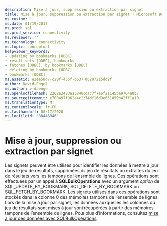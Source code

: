 ```yaml
---
description: Mise à jour, suppression ou extraction par signet
title: Mise à jour, suppression ou extraction par signet | Microsoft Docs
ms.custom: ''
ms.date: 01/19/2017
ms.prod: sql
ms.prod_service: connectivity
ms.reviewer: ''
ms.technology: connectivity
ms.topic: conceptual
helpviewer_keywords:
- updating by bookmarks [ODBC]
- result sets [ODBC], bookmarks
- fetches [ODBC], by bookmarks [ODBC]
- deleting by bookmarks [ODBC]
- bookmarks [ODBC]
ms.assetid: e2ee58d7-c28f-435f-b537-06207215dd2f
author: David-Engel
ms.author: v-daenge
ms.openlocfilehash: 2202e3483e13848ccac7f7e6f21145ba9704a8b7
ms.sourcegitcommit: e700497f962e4c2274df16d9e651059b42ff1a10
ms.translationtype: MT
ms.contentlocale: fr-FR
ms.lasthandoff: 08/17/2020
ms.locfileid: "88448946"
---
```

# <a name="updating-deleting-or-fetching-by-bookmark"></a>Mise à jour, suppression ou extraction par signet
Les signets peuvent être utilisés pour identifier les données à mettre à jour dans le jeu de résultats, supprimées du jeu de résultats ou extraites du jeu de résultats vers les tampons de l’ensemble de lignes. Ces opérations sont effectuées par un appel à **SQLBulkOperations** avec un argument *option* de SQL_UPDATE_BY_BOOKMARK, SQL_DELETE_BY_BOOKMARK ou SQL_FETCH_BY_BOOKMARK. Les signets utilisés dans ces opérations sont stockés dans la colonne 0 des mémoires tampons de l’ensemble de lignes. Lors de la mise à jour par signet, les données auxquelles les colonnes du jeu de résultats sont mises à jour sont récupérées à partir des mémoires tampons de l’ensemble de lignes. Pour plus d’informations, consultez [mise à jour des données avec SQLBulkOperations](../../../odbc/reference/develop-app/updating-data-with-sqlbulkoperations.md).

